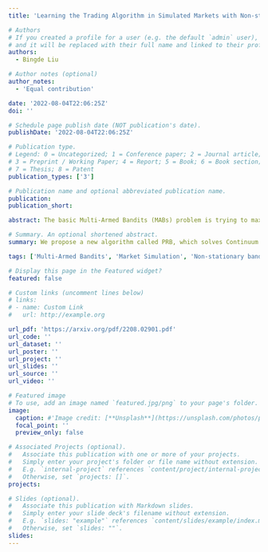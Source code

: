 ```yaml
---
title: 'Learning the Trading Algorithm in Simulated Markets with Non-stationary Continuum Bandits'

# Authors
# If you created a profile for a user (e.g. the default `admin` user), write the username (folder name) here
# and it will be replaced with their full name and linked to their profile.
authors:
  - Bingde Liu

# Author notes (optional)
author_notes:
  - 'Equal contribution'

date: '2022-08-04T22:06:25Z'
doi: ''

# Schedule page publish date (NOT publication's date).
publishDate: '2022-08-04T22:06:25Z'

# Publication type.
# Legend: 0 = Uncategorized; 1 = Conference paper; 2 = Journal article;
# 3 = Preprint / Working Paper; 4 = Report; 5 = Book; 6 = Book section;
# 7 = Thesis; 8 = Patent
publication_types: ['3']

# Publication name and optional abbreviated publication name.
publication: 
publication_short: 

abstract: The basic Multi-Armed Bandits (MABs) problem is trying to maximize the rewards obtained from bandits with different unknown probability distributions of payoff for pulling different arms, given that only a finite number of attempts can be made. When studying trading algorithms in the market, we are looking at one of the most complex variants of MABs problems, namely the Non-stationary Continuum Bandits (NCBs) problem. The Bristol Stock Exchange (BSE) is a simple simulation of an electronic financial exchange based on a continuous double auction running via a limit order book. The market can be populated by automated trader agents with different trading algorithms. Within them, the PRSH algorithm embodies some basic ideas for solving NCBs problems. However, it faces the difficulty to adjust hyperparameters and adapt to changes in complex market conditions. We propose a new algorithm called PRB, which solves Continuum Bandits problem by Bayesian optimization, and solves Non-stationary Bandits problem by a novel “bandit-over-bandit” framework. With BSE, we use as many kinds of trader agents as possible to simulate the real market environment under two different market dynamics. We then examine the optimal hyperparameters of the PRSH algorithm and the PRB algorithm under different market dynamics respectively. Finally, by having trader agents using both algorithms trade in the market at the same time, we demonstrate that the PRB algorithm has better performance than the PRSH algorithm under both market dynamics. In particular, we perform rigorous hypothesis testing on all experimental results to ensure their correctness. 

# Summary. An optional shortened abstract.
summary: We propose a new algorithm called PRB, which solves Continuum Bandits problem by Bayesian optimization, and solves Non-stationary Bandits problem by a novel “bandit-over-bandit” framework.

tags: ['Multi-Armed Bandits', 'Market Simulation', 'Non-stationary bandits', 'Continuum bandits', 'Softmax Epsilon-Greedy', 'Bayesian optimization', 'Hypothesis test' ]

# Display this page in the Featured widget?
featured: false

# Custom links (uncomment lines below)
# links:
# - name: Custom Link
#   url: http://example.org

url_pdf: 'https://arxiv.org/pdf/2208.02901.pdf'
url_code: ''
url_dataset: ''
url_poster: ''
url_project: ''
url_slides: ''
url_source: ''
url_video: ''

# Featured image
# To use, add an image named `featured.jpg/png` to your page's folder.
image:
  caption: #'Image credit: [**Unsplash**](https://unsplash.com/photos/pLCdAaMFLTE)'
  focal_point: ''
  preview_only: false

# Associated Projects (optional).
#   Associate this publication with one or more of your projects.
#   Simply enter your project's folder or file name without extension.
#   E.g. `internal-project` references `content/project/internal-project/index.md`.
#   Otherwise, set `projects: []`.
projects:

# Slides (optional).
#   Associate this publication with Markdown slides.
#   Simply enter your slide deck's filename without extension.
#   E.g. `slides: "example"` references `content/slides/example/index.md`.
#   Otherwise, set `slides: ""`.
slides: 
---
```


<!-- {{% callout note %}}
Click the _Cite_ button above to demo the feature to enable visitors to import publication metadata into their reference management software.
{{% /callout %}}

{{% callout note %}}
Create your slides in Markdown - click the _Slides_ button to check out the example.
{{% /callout %}}

Supplementary notes can be added here, including [code, math, and images](https://wowchemy.com/docs/writing-markdown-latex/). -->
